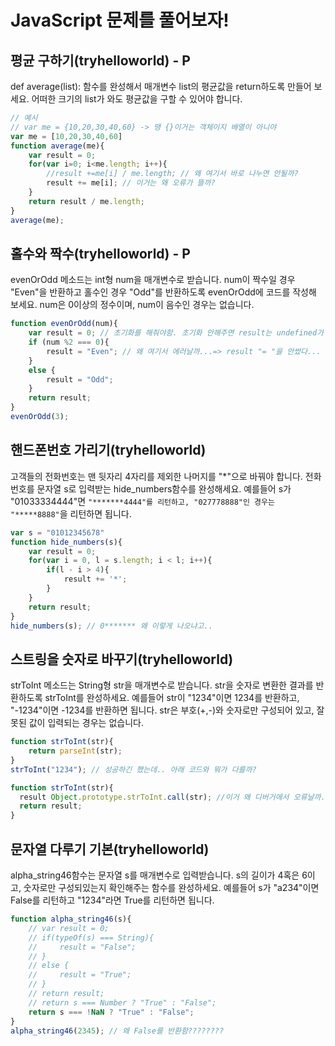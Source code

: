 JavaScript 문제를 풀어보자!
========

## 평균 구하기(tryhelloworld) - P
def average(list):
함수를 완성해서 매개변수 list의 평균값을 return하도록 만들어 보세요.
어떠한 크기의 list가 와도 평균값을 구할 수 있어야 합니다.
```js
// 예시
// var me = {10,20,30,40,60} -> 땡 {}이거는 객체이지 배열이 아니야
var me = [10,20,30,40,60]
function average(me){
    var result = 0;
    for(var i=0; i<me.length; i++){
        //result +=me[i] / me.length; // 왜 여기서 바로 나누면 안될까?
        result += me[i]; // 이거는 왜 오류가 뜰까?
    }
    return result / me.length;
}
average(me);
```


## 홀수와 짝수(tryhelloworld) - P
evenOrOdd 메소드는 int형 num을 매개변수로 받습니다.
num이 짝수일 경우 "Even"을 반환하고 홀수인 경우 "Odd"를 반환하도록 evenOrOdd에 코드를 작성해 보세요.
num은 0이상의 정수이며, num이 음수인 경우는 없습니다.
```js
function evenOrOdd(num){
    var result = 0; // 초기화를 해줘야함. 초기화 안해주면 result는 undefined가 되기때문에.
    if (num %2 === 0){
        result = "Even"; // 왜 여기서 에러날까...=> result "= "을 안썼다...
    }
    else {
        result = "Odd";
    }
    return result;
}
evenOrOdd(3);
```


## 핸드폰번호 가리기(tryhelloworld)
고객들의 전화번호는 맨 뒷자리 4자리를 제외한 나머지를 "*"으로 바꿔야 합니다.
전화번호를 문자열 s로 입력받는 hide_numbers함수를 완성해세요.
예를들어 s가 "01033334444"면 `"*******4444"를 리턴하고, "027778888"인 경우는 "*****8888"`을 리턴하면 됩니다.
```js
var s = "01012345678"
function hide_numbers(s){
    var result = 0;
    for(var i = 0, l = s.length; i < l; i++){
        if(l - i > 4){
            result += '*';
        }
    }
    return result;
}
hide_numbers(s); // 0******* 왜 이렇게 나오냐고..
```

## 스트링을 숫자로 바꾸기(tryhelloworld)
strToInt 메소드는 String형 str을 매개변수로 받습니다.
str을 숫자로 변환한 결과를 반환하도록 strToInt를 완성하세요.
예를들어 str이 "1234"이면 1234를 반환하고, "-1234"이면 -1234를 반환하면 됩니다.
str은 부호(+,-)와 숫자로만 구성되어 있고, 잘못된 값이 입력되는 경우는 없습니다.
```js
function strToInt(str){
    return parseInt(str);
}
strToInt("1234"); // 성공하긴 했는데.. 아래 코드와 뭐가 다를까?

function strToInt(str){
  result Object.prototype.strToInt.call(str); //이거 왜 디버거에서 오류날까..
  return result;
}
```

## 문자열 다루기 기본(tryhelloworld)
alpha_string46함수는 문자열 s를 매개변수로 입력받습니다.
s의 길이가 4혹은 6이고, 숫자로만 구성되있는지 확인해주는 함수를 완성하세요.
예를들어 s가 "a234"이면 False를 리턴하고 "1234"라면 True를 리턴하면 됩니다.
```js
function alpha_string46(s){
    // var result = 0;
    // if(typeOf(s) === String){
    //     result = "False";
    // }
    // else {
    //     result = "True";
    // }
    // return result;
    // return s === Number ? "True" : "False";
    return s === !NaN ? "True" : "False";
}
alpha_string46(2345); // 왜 False를 반환함????????
```

## 
